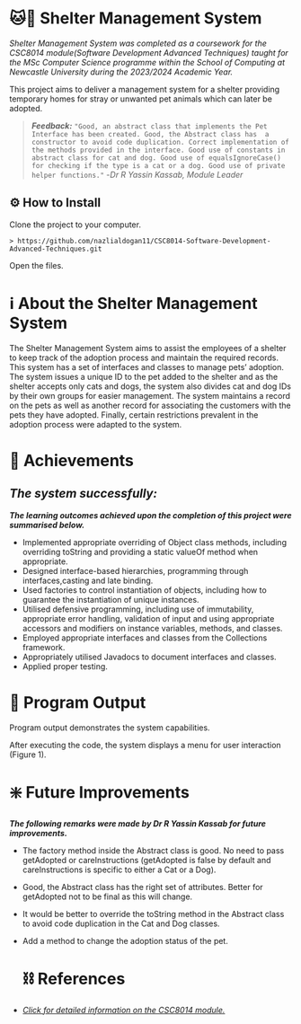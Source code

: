 # 🐱🐶 Shelter Management System

*Shelter Management System was completed as a coursework for the CSC8014 module(Software Development Advanced Techniques) taught for the MSc Computer Science programme within the School of Computing at Newcastle University during the 2023/2024 Academic Year.*

This project aims to deliver a management system for a shelter providing temporary homes for stray or unwanted pet animals which can later be adopted.

>___Feedback:___
> `"Good, an abstract class that implements the Pet Interface has been created.
>Good, the Abstract class has  a constructor to avoid code duplication.
>Correct implementation of the methods provided in the interface.
>Good use of constants in abstract class for cat and dog.
> Good use of equalsIgnoreCase() for checking if the type is a cat or a dog.
> Good use of private helper functions."`
> -*Dr R Yassin Kassab, Module Leader*

## ⚙️ How to Install 

Clone the project to your computer.

```
> https://github.com/nazlialdogan11/CSC8014-Software-Development-Advanced-Techniques.git
```

Open the files.

# ℹ About the Shelter Management System

The Shelter Management System aims to assist the employees of a shelter to keep track of the adoption process and maintain the required records. This system has a set of interfaces and classes to manage pets’ adoption. The system issues a unique ID to the pet added to the shelter and as the shelter accepts only cats and dogs, the system also divides cat and dog IDs by their own groups for easier management. The system maintains a record on the pets as well as another record for associating the customers with the pets they have adopted. Finally, certain restrictions prevalent in the adoption process were adapted to the system.

# 🔖 Achievements

***The system successfully:***
- 
  
***The learning outcomes achieved upon the completion of this project were summarised below.***
- Implemented appropriate overriding of Object class methods, including overriding toString and providing a static valueOf method when appropriate.
- Designed interface-based hierarchies, programming through interfaces,casting and late binding.
- Used factories to control instantiation of objects, including how to guarantee the instantiation of unique instances.
- Utilised defensive programming, including use of immutability, appropriate error handling, validation of input and using appropriate accessors and modifiers on instance variables, methods, and classes.
- Employed appropriate interfaces and classes from the Collections framework.
- Appropriately utilised Javadocs to document interfaces and classes.
- Applied proper testing.

# 📄 Program Output

Program output demonstrates the system capabilities.

After executing the code, the system displays a menu for user interaction (Figure 1).

# ❇️ Future Improvements

***The following remarks were made by Dr R Yassin Kassab for future improvements.***
- The factory method inside the Abstract class is good. No need to pass getAdopted or careInstructions (getAdopted is false by default and careInstructions is specific to either a Cat or a Dog).
- Good, the Abstract class has the right set of attributes. Better for getAdopted not to be final as this will change.
- It would be better to override the toString method in the Abstract class to avoid code duplication in the Cat and Dog classes.
- Add a method to change the adoption status of the pet.

  # ⛓️ References

- [*Click for detailed information on the CSC8014 module.*](https://www.ncl.ac.uk/module-catalogue/module.php?code=CSC8014)
